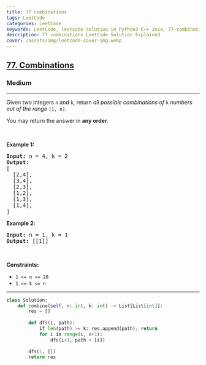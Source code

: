 ```yaml
---
title: 77 combinations
tags: LeetCode
categories: LeetCode
keywords: LeetCode, leetcode solution in Python3 C++ Java, 77-combinations solution
description: 77 combinations LeetCode Solution Explained
cover: /assets/img/leetcode-cover-img.webp
---
```





<h2><a href="https://leetcode.com/problems/combinations/">77. Combinations</a></h2><h3>Medium</h3><hr><div><p>Given two integers <code>n</code> and <code>k</code>, return <em>all possible combinations of</em> <code>k</code> <em>numbers out of the range</em> <code>[1, n]</code>.</p>

<p>You may return the answer in <strong>any order</strong>.</p>

<p>&nbsp;</p>
<p><strong>Example 1:</strong></p>

<pre><strong>Input:</strong> n = 4, k = 2
<strong>Output:</strong>
[
  [2,4],
  [3,4],
  [2,3],
  [1,2],
  [1,3],
  [1,4],
]
</pre>

<p><strong>Example 2:</strong></p>

<pre><strong>Input:</strong> n = 1, k = 1
<strong>Output:</strong> [[1]]
</pre>

<p>&nbsp;</p>
<p><strong>Constraints:</strong></p>

<ul>
	<li><code>1 &lt;= n &lt;= 20</code></li>
	<li><code>1 &lt;= k &lt;= n</code></li>
</ul>
</div>

---




```python
class Solution:
    def combine(self, n: int, k: int) -> List[List[int]]:
        res = []
        
        def dfs(i, path):
            if len(path) >= k: res.append(path); return
            for i in range(i, n+1):
                dfs(i+1, path + [i])
        
        dfs(1, [])
        return res
```
